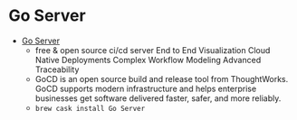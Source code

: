 # Go Server
- [Go Server](https://www.gocd.org/)
  -  free & open source ci/cd server  End to End Visualization  Cloud Native Deployments Complex Workflow Modeling Advanced Traceability
  - GoCD is an open source build and release tool from ThoughtWorks. GoCD supports modern infrastructure and helps enterprise businesses get software delivered faster, safer, and more reliably.
  - `brew cask install Go Server`

